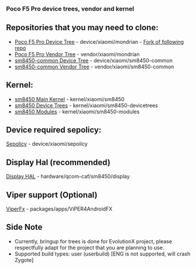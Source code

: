 
### Poco F5 Pro device trees, vendor and kernel

## Repositories that you may need to clone:
* [Poco F5 Pro Device Tree](https://github.com/Poco-F5-Pro-Mondrian-AOSP/Device-Xiaomi-Mondrian) - device/xiaomi/mondrian - [Fork of following repo](https://github.com/cupid-development/android_device_xiaomi_mondrian)
* [Poco F5 Pro Vendor Tree](https://github.com/Poco-F5-Pro-Mondrian-AOSP/vendor_xiaomi_mondrian) - vendor/xiaomi/mondrian
* [sm8450-common Device Tree](https://github.com/Poco-F5-Pro-Mondrian-AOSP/Device-sm8450-common) - device/xiaomi/sm8450-common
* [sm8450-common Vendor Tree](https://github.com/Poco-F5-Pro-Mondrian-AOSP/vendor_xiaomi_sm8450-common) - vendor/xiaomi/sm8450-common

## Kernel:
* [sm8450 Main Kernel](https://github.com/Poco-F5-Pro-Mondrian-AOSP/kernel_xiaomi_sm8450_mondrian) - kernel/xiaomi/sm8450
* [sm8450 Device Trees](https://github.com/Poco-F5-Pro-Mondrian-AOSP/kernel_xiaomi_sm8450-devicetrees) - kernel/xiaomi/sm8450-devicetrees
* [sm8450 Modules](https://github.com/Poco-F5-Pro-Mondrian-AOSP/kernel_xiaomi_sm8450-modules) - kernel/xiaomi/sm8450-modules

## Device required sepolicy:
[Sepolicy](https://github.com/Poco-F5-Pro-Mondrian-AOSP/device_xiaomi_sepolicy) - device/xiaomi/sepolicy

## Display Hal (recommended)
[Display HAL](https://github.com/Poco-F5-Pro-Mondrian-AOSP/hardware_qcom-caf_sm8450_display) - hardware/qcom-caf/sm8450/display

## Viper support (Optional)
[ViperFx](https://github.com/Poco-F5-Pro-Mondrian-AOSP/packages_apps_ViPER4AndroidFX) - packages/apps/ViPER4AndroidFX

## Side Note
* Currently, bringup for trees is done for EvolutionX project, please respectfully adapt for the project that you are planning to use.
* Supported build types: user (userbuild) [ENG is not supported, will crash Zygote]
